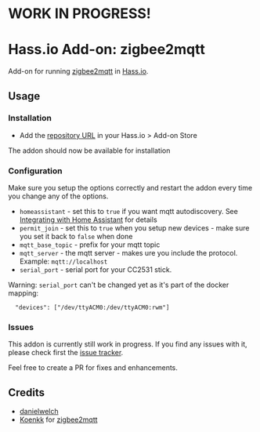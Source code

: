 # WORK IN PROGRESS!

# Hass.io Add-on: zigbee2mqtt

Add-on for running [zigbee2mqtt](https://github.com/Koenkk/zigbee2mqtt) in [Hass.io](https://github.com/home-assistant/hassio).

## Usage

### Installation

- Add the [repository URL](https://github.com/danielwelch/hassio-zigbee2mqtt) in your Hass.io > Add-on Store

The addon should now be available for installation

### Configuration
Make sure you setup the options correctly and restart the addon every time you change any of the options.

- `homeassistant` - set this to `true` if you want mqtt autodiscovery. See [Integrating with Home Assistant](https://github.com/Koenkk/zigbee2mqtt/wiki/Integrating-with-Home-Assistant) for details
- `permit_join` - set this to `true` when you setup new devices - make sure you set it back to `false` when done
- `mqtt_base_topic` - prefix for your mqtt topic 
- `mqtt_server` - the mqtt server - makes ure you include the protocol. Example: `mqtt://localhost`
- `serial_port` - serial port for your CC2531 stick. 

Warning: `serial_port` can't be changed yet as it's part of the docker mapping:
```
  "devices": ["/dev/ttyACM0:/dev/ttyACM0:rwm"]
```

### Issues

This addon is currently still work in progress. If you find any issues with it, please check first the [issue tracker](https://github.com/danielwelch/hassio-zigbee2mqtt/issues). 

Feel free to create a PR for fixes and enhancements. 

## Credits
- [danielwelch](https://github.com/danielwelch)
- [Koenkk](https://github.com/Koenkk) for [zigbee2mqtt](https://github.com/Koenkk/zigbee2mqtt)
